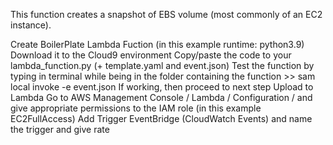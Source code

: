 This function creates a snapshot of EBS volume (most commonly of an EC2 instance). 

Create BoilerPlate Lambda Fuction (in this example runtime: python3.9)
Download it to the Cloud9 environment
Copy/paste the code to your lambda_function.py (+ template.yaml and event.json)
Test the function by typing in terminal while being in the folder containing the function >> sam local invoke -e event.json
If working, then proceed to next step
Upload to Lambda 
Go to AWS Management Console / Lambda / Configuration / and give appropriate permissions to the IAM role (in this example EC2FullAccess)
Add Trigger EventBridge (CloudWatch Events) and name the trigger and give rate 